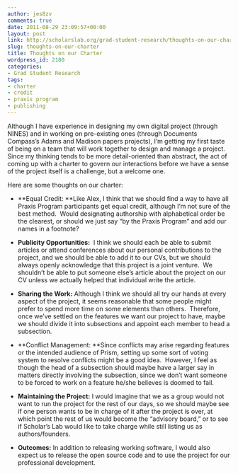 ```yaml
---
author: jes8zv
comments: true
date: 2011-08-29 23:09:57+00:00
layout: post
link: http://scholarslab.org/grad-student-research/thoughts-on-our-charter/
slug: thoughts-on-our-charter
title: Thoughts on our Charter
wordpress_id: 2180
categories:
- Grad Student Research
tags:
- charter
- credit
- praxis program
- publishing
---
```


Although I have experience in designing my own digital project (through NINES) and in working on pre-existing ones (through Documents Compass’s Adams and Madison papers projects), I’m getting my first taste of being on a team that will work together to design and manage a project.  Since my thinking tends to be more detail-oriented than abstract, the act of coming up with a charter to govern our interactions before we have a sense of the project itself is a challenge, but a welcome one.

Here are some thoughts on our charter:



	
  * **Equal Credit: **Like Alex, I think that we should find a way to have all Praxis Program participants get equal credit, although I’m not sure of the best method.  Would designating authorship with alphabetical order be the clearest, or should we just say “by the Praxis Program” and add our names in a footnote?

	
  * **Publicity Opportunities:**  I think we should each be able to submit articles or attend conferences about our personal contributions to the project, and we should be able to add it to our CVs, but we should always openly acknowledge that this project is a joint venture.  We shouldn’t be able to put someone else’s article about the project on our CV unless we actually helped that individual write the article.

	
  * **Sharing the Work:** Although I think we should all try our hands at every aspect of the project, it seems reasonable that some people might prefer to spend more time on some elements than others.  Therefore, once we’ve settled on the features we want our project to have, maybe we should divide it into subsections and appoint each member to head a subsection.

	
  * **Conflict Management: **Since conflicts may arise regarding features or the intended audience of Prism, setting up some sort of voting system to resolve conflicts might be a good idea.  However, I feel as though the head of a subsection should maybe have a larger say in matters directly involving the subsection, since we don’t want someone to be forced to work on a feature he/she believes is doomed to fail.

	
  * **Maintaining the Project:** I would imagine that we as a group would not want to run the project for the rest of our days, so we should maybe see if one person wants to be in charge of it after the project is over, at which point the rest of us would become the “advisory board,” or to see if Scholar’s Lab would like to take charge while still listing us as authors/founders.

	
  * **Outcomes:** In addition to releasing working software, I would also expect us to release the open source code and to use the project for our professional development.


